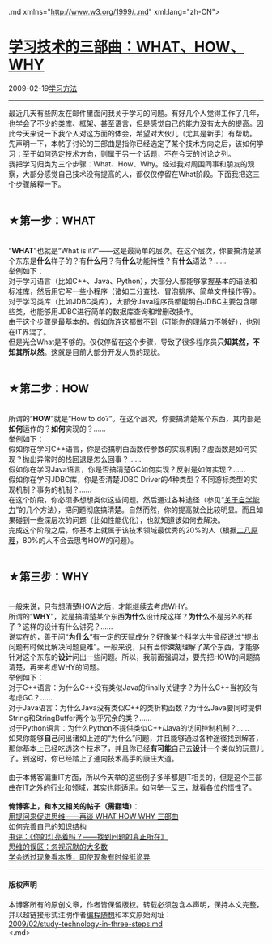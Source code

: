 <!DOCTYPE.md>
.md xmlns="http://www.w3.org/1999/..md" xml:lang="zh-CN">
<head>
<meta http-equiv="Content-Type" content="text.md; charset=utf-8" />
<meta name="generator" content="Python script by program.think@gmail.com" />
<meta name="provider" content="program-think.blogspot.com" />
<link type="text/css" rel="stylesheet" href="../../css/program-think.css" />
<title>学习技术的三部曲：WHAT、HOW、WHY - 编程随想的博客</title>
</head>
<body>
<div id="main" style="width:100%;">
<h1><a href="../../index.md" title="回到首页">学习技术的三部曲：WHAT、HOW、WHY</a></h1>
<div class="post-info"><span class="date-header">2009-02-19</span><a href="../../tags/E5ADA6E4B9A0E696B9E6B395.md" class="tag">学习方法</a> </div>
<hr>
<div class="post">
最近几天有些网友在邮件里面问我关于学习的问题。有好几个人觉得工作了几年，也学会了不少的类库、框架、甚至语言，但是感觉自己的能力没有太大的提高。因此今天来说一下我个人对这方面的体会，希望对大伙儿（尤其是新手）有帮助。<br />先声明一下，本帖子讨论的三部曲是指你已经选定了某个技术方向之后，该如何学习；至于如何选定技术方向，则属于另一个话题，不在今天的讨论之列。<!--program-think--><br />我把学习归类为三个步骤：What、How、Why。经过我对周围同事和朋友的观察，大部分感觉自己技术没有提高的人，都仅仅停留在What阶段。下面我把这三个步骤解释一下。<br /><br /><h2>★第一步：WHAT</h2><br />“<b>WHAT</b>”也就是“What is it?”——这是最简单的层次。在这个层次，你要搞清楚某个东东是<b>什么</b>样子的？有<b>什么</b>用？有<b>什么</b>功能特性？有<b>什么</b>语法？......<br />举例如下：<br />对于学习语言（比如C++、Java、Python），大部分人都能够掌握基本的语法和标准库，然后用它写一些小程序（诸如二分查找、冒泡排序、简单文件操作等）。<br />对于学习类库（比如JDBC类库），大部分Java程序员都能明白JDBC主要包含哪些类，也能够用JDBC进行简单的数据库查询和增删改操作。<br />由于这个步骤是最基本的，假如你连这都做不到（可能你的理解力不够好），也别在IT界混了。<br />但是光会What是不够的。仅仅停留在这个步骤，导致了很多程序员<b>只知其然，不知其所以然</b>。这就是目前大部分开发人员的现状。<br /><br /><h2>★第二步：HOW</h2><br />所谓的“<b>HOW</b>”就是“How to do?”。在这个层次，你要搞清楚某个东西，其内部是<b>如何</b>运作的？<b>如何</b>实现的？......<br />举例如下：<br />假如你在学习C++语言，你是否搞明白函数传参数的实现机制？虚函数是如何实现？抛出异常时的栈回退是怎么回事？......<br />假如你在学习Java语言，你是否搞清楚GC如何实现？反射是如何实现？......<br />假如你在学习JDBC库，你是否清楚JDBC Driver的4种类型？不同游标类型的实现机制？事务的机制？......<br />在这个阶段，你必须多想想类似这些问题。然后通过各种途径（参见“<a href="../../2009/01/2.md">关于自学能力</a>”的几个方法），把问题彻底搞清楚。自然而然，你的提高就会比较明显。而且如果碰到一些深层次的问题（比如性能优化），也就知道该如何去解决。<br />完成这个阶段之后，你基本上就属于该技术领域最优秀的20%的人（根据<a href="../../2009/02/80-20-principle-0-overview.md">二八原理</a>，80%的人不会去思考HOW的问题）。<br /><br /><h2>★第三步：WHY</h2><br />一般来说，只有想清楚HOW之后，才能继续去考虑WHY。<br />所谓的“<b>WHY</b>”，就是搞清楚某个东西<b>为什么</b>设计成这样？<b>为什么</b>不是另外的样子？这样的设计有什么讲究？......<br />说实在的，善于问“<b>为什么</b>”有一定的天赋成分？好像某个科学大牛曾经说过“提出问题有时候比解决问题更难”。一般来说，只有当你<b>深刻</b>理解了某个东西，才能够针对这个东东的<b>设计</b>问出一些问题。所以，我前面强调过，要先把HOW的问题搞清楚，再来考虑WHY的问题。<br />举例如下：<br />对于C++语言：为什么C++没有类似Java的finally关键字？为什么C++当初没有考虑GC？......<br />对于Java语言：为什么Java没有类似C++的类析构函数？为什么Java要同时提供String和StringBuffer两个似乎冗余的类？......<br />对于Python语言：为什么Python不提供类似C++/Java的访问控制机制？......<br />如果你能够<b>自己</b>问出诸如上述的“为什么”问题，并且能够通过各种途径找到解答，那你基本上已经吃透这个技术了，并且你已经<b>有可能</b>自己去<b>设计</b>一个类似的玩意儿了。到这时，你已经踏上了通向技术高手的康庄大道。<br /><br />由于本博客偏重IT方面，所以今天举的这些例子多半都是IT相关的，但是这个三部曲在IT之外的行业和领域，其实也能适用。如何举一反三，就看各位的悟性了。<br /><br /><b>俺博客上，和本文相关的帖子（需翻墙）</b>：<br /><a href="../../2012/03/think-what-how-why.md">用提问来促进思维——再谈 WHAT HOW WHY 三部曲</a><br /><a href="../../2013/09/knowledge-structure.md">如何完善自己的知识结构</a><br /><a href="../../2009/07/book-review-are-your-lights-on.md">书评：《你的灯亮着吗？——找到问题的真正所在》</a><br /><a href="../../2010/07/silent-proof.md">思维的误区：忽视沉默的大多数</a><br /><a href="../../2009/02/from-surface-to-essence.md" target="_blank">学会透过现象看本质，即使现象有时候挺诡异</a><div class="blogger-post-footer">
</div>
<hr>
<div class="copyright">
<h4>版权声明</h4>
本博客所有的原创文章，作者皆保留版权。转载必须包含本声明，保持本文完整，并以超链接形式注明作者<a href="mailto:program.think@gmail.com">编程随想</a>和本文原始网址：<br>
<a href="2009/02/study-technology-in-three-steps.md">2009/02/study-technology-in-three-steps.md</a>
</div>
</div>
</body>
<.md>
